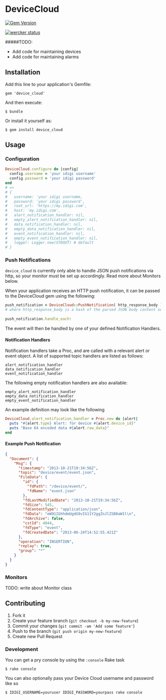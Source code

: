 # DeviceCloud

[![Gem Version](https://badge.fury.io/rb/device_cloud.png)](http://badge.fury.io/rb/device_cloud)

[![wercker status](https://app.wercker.com/status/88a596a14228b6d5b8e7a57dd5d6db55/m/ "wercker status")](https://app.wercker.com/project/bykey/88a596a14228b6d5b8e7a57dd5d6db55)

#####TODO:

* Add code for maintaining devices
* Add code for maintaining alarms

## Installation
Add this line to your application's Gemfile:

    gem 'device_cloud'

And then execute:

    $ bundle

Or install it yourself as:

    $ gem install device_cloud

## Usage

### Configuration

```ruby
DeviceCloud.configure do |config|
  config.username = 'your idigi username'
  config.password = 'your idigi password'
end
# =>
# {
#   username: 'your idigi username,
#   password: 'your idigi password',
#   root_url: 'https://my.idigi.com',
#   host: 'my.idigi.com',
#   alert_notification_handler: nil,
#   empty_alert_notification_handler: nil,
#   data_notification_handler: nil,
#   empty_data_notification_handler: nil,
#   event_notification_handler: nil,
#   empty_event_notification_handler: nil,
#   logger: Logger.new(STDOUT) # default
# }
```


### Push Notifications

`device_cloud` is currently only able to handle JSON push notifications via http, so your monitor must be set up accordingly. Read more about Monitors below.

When your application receives an HTTP push notification, it can be passed to the DeviceCloud gem using the following:

```ruby
push_notification = DeviceCloud::PushNotification( http_response_body )
# where http_response_body is a hash of the parsed JSON body content sent by DeviceCloud
  
push_notification.handle_each!
```

The event will then be handled by one of your defined Notification Handlers.

#### Notification Handlers

Notification handlers take a Proc, and are called with a relevant alert or event object. A list of supported topic handlers are listed as follows:

    alert_notification_handler
    data_notification_handler
    event_notification_handler

The following empty notification handlers are also available:

    empty_alert_notification_handler
    empty_data_notification_handler
    empty_event_notification_handler

An example definition may look like the following

```ruby
DeviceCloud.alert_notification_handler = Proc.new do |alert|
  puts "#{alert.type} Alert: for device #{alert.device_id}"
  puts "Base 64 encoded data #{alert.raw_data}"
end
```

#### Example Push Notification


```json
{
  "Document": {
    "Msg": {
      "timestamp": "2013-10-21T19:34:56Z",
      "topic": "device/event/event.json",
      "FileData": {
        "id": {
          "fdPath": "/device/event/",
          "fdName": "event.json"
        },
        "fdLastModifiedDate": "2013-10-21T19:34:56Z",
        "fdSize": 545,
        "fdContentType": "application/json",
        "fdData": "eW91IGhhdmUgdG9vIG11Y2ggZnJlZSB0aW1l\n",
        "fdArchive": false,
        "cstId": 4044,
        "fdType": "event",
        "fdCreatedDate": "2013-06-24T14:52:55.421Z"
      },
      "operation": "INSERTION",
      "replay": true,
      "group": "*"
    }
  }
}
```

### Monitors

TODO: write about Monitor class

## Contributing

1. Fork it
2. Create your feature branch (`git checkout -b my-new-feature`)
3. Commit your changes (`git commit -am 'Add some feature'`)
4. Push to the branch (`git push origin my-new-feature`)
5. Create new Pull Request

### Development

You can get a pry console by using the `:console` Rake task

    $ rake console
    
You can also optionally pass your Device Cloud username and password like so

    $ IDIGI_USERNAME=youruser IDIGI_PASSWORD=yourpass rake console
